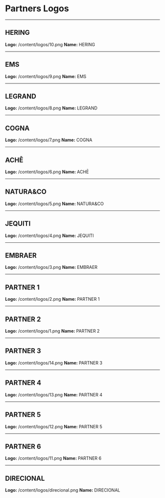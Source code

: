 # Partners Logos

---

## HERING
**Logo:** /content/logos/10.png
**Name:** HERING

---

## EMS
**Logo:** /content/logos/9.png
**Name:** EMS

---

## LEGRAND
**Logo:** /content/logos/8.png
**Name:** LEGRAND

---

## COGNA
**Logo:** /content/logos/7.png
**Name:** COGNA

---

## ACHĒ
**Logo:** /content/logos/6.png
**Name:** ACHĒ

---

## NATURA&CO
**Logo:** /content/logos/5.png
**Name:** NATURA&CO

---

## JEQUITI
**Logo:** /content/logos/4.png
**Name:** JEQUITI

---

## EMBRAER
**Logo:** /content/logos/3.png
**Name:** EMBRAER

---

## PARTNER 1
**Logo:** /content/logos/2.png
**Name:** PARTNER 1

---

## PARTNER 2
**Logo:** /content/logos/1.png
**Name:** PARTNER 2

---

## PARTNER 3
**Logo:** /content/logos/14.png
**Name:** PARTNER 3

---

## PARTNER 4
**Logo:** /content/logos/13.png
**Name:** PARTNER 4

---

## PARTNER 5
**Logo:** /content/logos/12.png
**Name:** PARTNER 5

---

## PARTNER 6
**Logo:** /content/logos/11.png
**Name:** PARTNER 6

---

## DIRECIONAL
**Logo:** /content/logos/direcional.png
**Name:** DIRECIONAL
